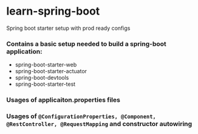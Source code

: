 # learn-spring-boot
Spring boot starter setup with prod ready configs

### Contains a basic setup needed to build a spring-boot application:

- spring-boot-starter-web
- spring-boot-starter-actuator
- spring-boot-devtools
- spring-boot-starter-test

### Usages of applicaiton.properties files

### Usages of `@ConfigurationProperties, @Component, @RestController, @RequestMapping` and constructor autowiring
